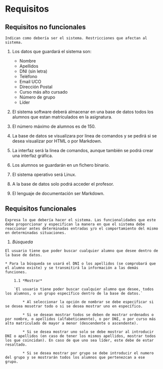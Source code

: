 # Requisitos

## Requisitos no funcionales

`Indican como debería ser el sistema. Restricciones que afectan al
sistema.`

1. Los datos que guardará el sistema son:
	* Nombre
	* Apellidos
	* DNI (sin letra)
	* Teléfono
	* Email UCO
	* Dirección Postal
	* Curso más alto cursado
	* Número de grupo
	* Líder

2. El sistema software deberá almacenar en una base de datos todos los alumnos que estan matriculados en la asignatura.

3. El número máximo de alumnos es de 150.

4. La base de datos se visualizara por linea de comandos y se pedirá si se desea visualizar por HTML o por Markdown.

5. La interfaz será la linea de comandos, aunque también se podrá crear una interfaz gráfica.

6. Los alumnos se guardarán en un fichero binario.

7. El sistema operativo será Linux.

8. A la base de datos solo podrá acceder el profesor.

9. El lenguaje de documentación ser Markdown.



## Requisitos funcionales

`Expresa lo que debería hacer el sistema. Las funcionalidades que
este debe proporcionar y especifican la manera en que el sistema
debe reaccionar antes determinadas entradas y/o el
comportamiento del mismo en determinadas situaciones.`

1. *Búsqueda*

`El usuario tiene que poder buscar cualquier alumno que desee dentro de la base de datos.`

	* Para la búsqueda se usará el DNI o los apellidos (se comprobará que el alumno existe) y se transmitirá la información a las demás funciones.

		1.1 *Mostrar*

		`El usuario tiene poder buscar cualquier alumno que desee, todos los alumnos, o un grupo específico dentro de la base de datos.`

			* Al seleccionar la opción de nombrar se debe especificar si se desea mosotrar todo o si se desea mostrar uno en específico. 

			* Si se desean mostrar todos se deben de mostrar ordenados o por nombre, o apellidos (alfabeticamente), o por DNI, o por curso más alto matriculado de mayor a menor (descendente o ascendente). 

			* Si se desea mostrar uno solo se debe mostrar al introducir DNI o apellidos (en caso de tener los mismos apellidos, mostrar todos los que coincidan). En caso de que uno sea líder, este debe de estar resaltado.

			* Si se desea mostrar por grupo se debe introducir el numero del grupo y se mostrarán todos los alumnos que pertenezcan a ese grupo.